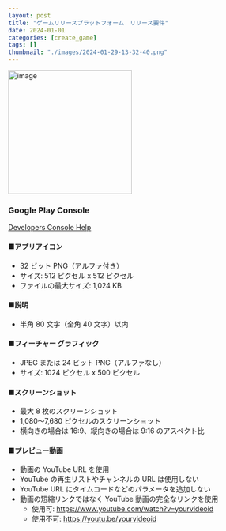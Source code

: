 ```yaml
---
layout: post
title: "ゲームリリースプラットフォーム　リリース要件"
date: 2024-01-01
categories: [create_game]
tags: []
thumbnail: "./images/2024-01-29-13-32-40.png"
---
```


<img src="{{ './images/2024-01-29-13-32-40.png' }}" alt="image" width="250" class="center-image"/>
  



<br>

### Google Play Console
[Developers Console Help](https://support.google.com/googleplay/android-developer/answer/9866151?hl=ja#zippy=%2C%E7%B0%A1%E5%8D%98%E3%81%AA%E8%AA%AC%E6%98%8E)
#### ■アプリアイコン
- 32 ビット PNG（アルファ付き）  
- サイズ: 512 ピクセル x 512 ピクセル  
- ファイルの最大サイズ: 1,024 KB  
  

#### ■説明
- 半角 80 文字（全角 40 文字）以内  

#### ■フィーチャー グラフィック
- JPEG または 24 ビット PNG（アルファなし）
- サイズ: 1024 ピクセル x 500 ピクセル

#### ■スクリーンショット
- 最大 8 枚のスクリーンショット
- 1,080～7,680 ピクセルのスクリーンショット
- 横向きの場合は 16:9、縦向きの場合は 9:16 のアスペクト比

#### ■プレビュー動画
- 動画の YouTube URL を使用
- YouTube の再生リストやチャンネルの URL は使用しない
- YouTube URL にタイムコードなどのパラメータを追加しない
- 動画の短縮リンクではなく YouTube 動画の完全なリンクを使用  
  - 使用可: https://www.youtube.com/watch?v=yourvideoid  
  - 使用不可: https://youtu.be/yourvideoid  
  
  
<br>
  
